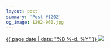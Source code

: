 ```yaml
---
layout: post
summary: 'Post #1202'
og_image: 1202-960.jpg
---
```


<p>
 <time>
  <a href="/1202">
   {{ page.date | date: "%B %-d, %Y" }}
  </a>
 </time>
 <a href="/1202">
  <img data-taken="9/3/2020" sizes="(min-width: 700px) 50vw, calc(100vw - 2rem)" src="{{ site.assets_url }}/1202-480.jpg" srcset="{{ site.assets_url }}/1202-240.jpg 240w, {{ site.assets_url }}/1202-480.jpg 480w, {{ site.assets_url }}/1202-720.jpg 720w, {{ site.assets_url }}/1202-960.jpg 960w"/>
 </a>
</p>
